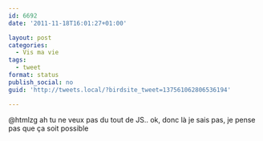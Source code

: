 ```yaml
---
id: 6692
date: '2011-11-18T16:01:27+01:00'

layout: post
categories:
  - Vis ma vie
tags:
  - tweet
format: status
publish_social: no
guid: 'http://tweets.local/?birdsite_tweet=137561062806536194'

---
```


@htmlzg ah tu ne veux pas du tout de JS.. ok, donc là je sais pas, je pense pas que ça soit possible